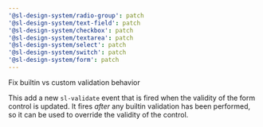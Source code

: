```yaml
---
'@sl-design-system/radio-group': patch
'@sl-design-system/text-field': patch
'@sl-design-system/checkbox': patch
'@sl-design-system/textarea': patch
'@sl-design-system/select': patch
'@sl-design-system/switch': patch
'@sl-design-system/form': patch
---
```


Fix builtin vs custom validation behavior

This add a new `sl-validate` event that is fired when the validity of the form control is updated. It fires *after* any builtin validation has been performed, so it can be used to override the validity of the control.
